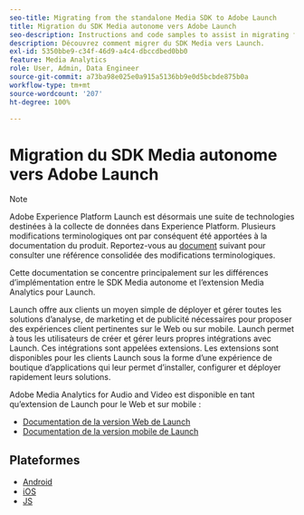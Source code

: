 ```yaml
---
seo-title: Migrating from the standalone Media SDK to Adobe Launch
title: Migration du SDK Media autonome vers Adobe Launch
seo-description: Instructions and code samples to assist in migrating from the Media SDK to Launch.
description: Découvrez comment migrer du SDK Media vers Launch.
exl-id: 5350bbe9-c34f-46d9-a4c4-dbccdbed0bb0
feature: Media Analytics
role: User, Admin, Data Engineer
source-git-commit: a73ba98e025e0a915a5136bb9e0d5bcbde875b0a
workflow-type: tm+mt
source-wordcount: '207'
ht-degree: 100%

---
```


# Migration du SDK Media autonome vers Adobe Launch

>[!NOTE]
>Adobe Experience Platform Launch est désormais une suite de technologies destinées à la collecte de données dans Experience Platform. Plusieurs modifications terminologiques ont par conséquent été apportées à la documentation du produit. Reportez-vous au [document](https://experienceleague.adobe.com/docs/experience-platform/tags/term-updates.html?lang=fr) suivant pour consulter une référence consolidée des modifications terminologiques.

Cette documentation se concentre principalement sur les différences d’implémentation
entre le SDK Media autonome et l’extension Media Analytics pour Launch.

Launch offre aux clients un moyen simple de déployer et gérer toutes les solutions d’analyse,
de marketing et de publicité nécessaires pour proposer des expériences client
pertinentes sur le Web ou sur mobile. Launch permet à tous les utilisateurs de créer et gérer leurs propres intégrations avec Launch. Ces intégrations sont appelées extensions.
Les extensions sont disponibles pour les clients Launch sous la forme d’une expérience de boutique d’applications qui leur
permet d’installer, configurer et déployer rapidement leurs solutions.

Adobe Media Analytics for Audio and Video est disponible en tant qu’extension de Launch pour le Web et sur mobile :

* [Documentation de la version Web de Launch](https://experienceleague.adobe.com/docs/experience-platform/tags/extensions/adobe/media-analytics/overview.html?lang=fr)
* [Documentation de la version mobile de Launch](https://aep-sdks.gitbook.io/docs/using-mobile-extensions/adobe-media-analytics)

## Plateformes

* [Android](/help/legacy/sdk-to-launch/sdk-to-launch-migration-platforms/sdk-to-launch-migration-android.md)
* [iOS](/help/legacy/sdk-to-launch/sdk-to-launch-migration-platforms/sdk-to-launch-migration-ios.md)
* [JS](/help/legacy/sdk-to-launch/sdk-to-launch-migration-platforms/sdk-to-launch-migration-js.md)
